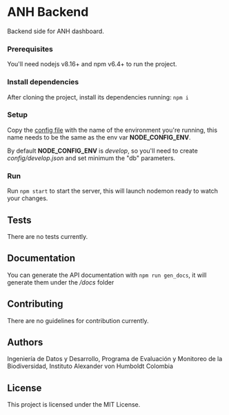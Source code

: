 # ANH Backend
Backend side for ANH dashboard.

### Prerequisites
You'll need nodejs v8.16+ and npm v6.4+ to run the project.

### Install dependencies
After cloning the project, install its dependencies running: `npm i`

### Setup
Copy the [config file](config/default.json) with the name of the environment you're running, this name needs to be the same as the env var **NODE_CONFIG_ENV**.

By default **NODE_CONFIG_ENV** is *develop*, so you'll need to create *config/develop.json* and set minimum the "db" parameters.

### Run
Run `npm start` to start the server, this will launch nodemon ready to watch your changes.

## Tests
There are no tests currently.

## Documentation
You can generate the API documentation with `npm run gen_docs`, it will generate them under the */docs* folder

## Contributing

There are no guidelines for contribution currently.

## Authors
Ingeniería de Datos y Desarrollo, Programa de Evaluación y Monitoreo de la Biodiversidad, Instituto Alexander von Humboldt Colombia

## License
This project is licensed under the MIT License.
